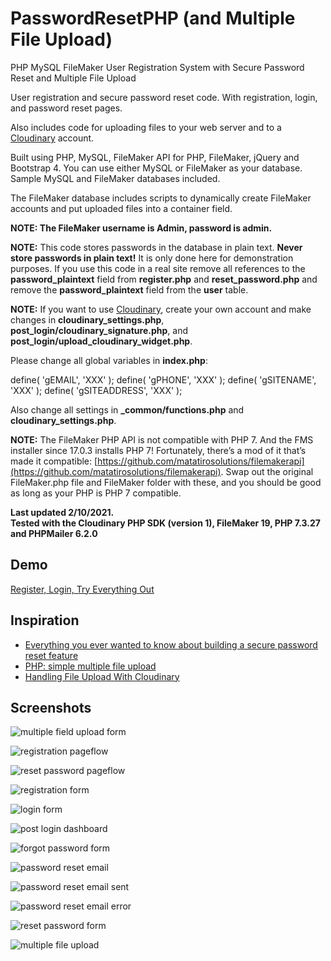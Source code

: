 # PasswordResetPHP (and Multiple File Upload)

PHP MySQL FileMaker User Registration System with Secure Password Reset and Multiple File Upload

User registration and secure password reset code.
With registration, login, and password reset pages.

Also includes code for uploading files to your web server and to a [Cloudinary](https://cloudinary.com/) account.

Built using PHP, MySQL, FileMaker API for PHP, FileMaker, jQuery and Bootstrap 4.
You can use either MySQL or FileMaker as your database. Sample MySQL and FileMaker databases included.

The FileMaker database includes scripts to dynamically create FileMaker accounts and put uploaded files into a container field.

**NOTE: The FileMaker username is Admin, password is admin.**

**NOTE:** This code stores passwords in the database in plain text. <strong>Never store passwords in plain text!</strong> It is only done here for demonstration purposes. If you use this code in a real site remove all references to the **password_plaintext** field from **register.php** and **reset_password.php** and remove the **password_plaintext** field from the **user** table.

**NOTE:** If you want to use [Cloudinary](https://cloudinary.com/), create your own account and make changes in **cloudinary_settings.php**, **post_login/cloudinary_signature.php**, and **post_login/upload_cloudinary_widget.php**.

Please change all global variables in **index.php**:

define( 'gEMAIL', 'XXX' );
define( 'gPHONE', 'XXX' );
define( 'gSITENAME', 'XXX' );
define( 'gSITEADDRESS', 'XXX' );

Also change all settings in **\_common/functions.php** and **cloudinary_settings.php**.

**NOTE:** The FileMaker PHP API is not compatible with PHP 7. And the FMS installer since 17.0.3 installs PHP 7! Fortunately, there’s a mod of it that’s made it compatible: [https://github.com/matatirosolutions/filemakerapi](https://github.com/matatirosolutions/filemakerapi). Swap out the original FileMaker.php file and FileMaker folder with these, and you should be good as long as your PHP is PHP 7 compatible.

**Last updated 2/10/2021.<br>Tested with the Cloudinary PHP SDK (version 1), FileMaker 19, PHP 7.3.27 and PHPMailer 6.2.0**

## Demo

[Register, Login, Try Everything Out](http://www.asktami.com/demo/PasswordResetPHP/index.php?page=register&register)

## Inspiration

- [Everything you ever wanted to know about building a secure password reset feature](https://www.troyhunt.com/everything-you-ever-wanted-to-know/)
- [PHP: simple multiple file upload](https://gist.github.com/N-Porsh/7766039)
- [Handling File Upload With Cloudinary](https://cloudinary.com/blog/file_upload_with_php#handling_file_upload_with_cloudinary)

## Screenshots

![multiple field upload form](https://github.com/asktami/PasswordResetPHP/blob/main/img/Screenshots/multiple_file_upload.png)

![registration pageflow](https://github.com/asktami/PasswordResetPHP/blob/main/__PAGEFLOWS/Registration_Pageflow.png)

![reset password pageflow](https://github.com/asktami/PasswordResetPHP/blob/main/__PAGEFLOWS/Reset_Password_Pageflow.png)

![registration form](https://github.com/asktami/PasswordResetPHP/blob/main/img/Screenshots/1_registration_form.png)

![login form](https://github.com/asktami/PasswordResetPHP/blob/main/img/Screenshots/2_login_form.png)

![post login dashboard](https://github.com/asktami/PasswordResetPHP/blob/main/img/Screenshots/4_post_login_dashboard.png)

![forgot password form](https://github.com/asktami/PasswordResetPHP/blob/main/img/Screenshots/3_forgot_password_form.png)

![password reset email](https://github.com/asktami/PasswordResetPHP/blob/main/img/Screenshots/5_password_reset_email.png)

![password reset email sent](https://github.com/asktami/PasswordResetPHP/blob/main/img/Screenshots/6_password_reset_email_sent.png)

![password reset email error](https://github.com/asktami/PasswordResetPHP/blob/main/img/Screenshots/7_password_reset_error_email.png)

![reset password form](https://github.com/asktami/PasswordResetPHP/blob/main/img/Screenshots/8_reset_password_form.png)

![multiple file upload](https://github.com/asktami/PasswordResetPHP/blob/main/img/Screenshots/multiple_file_upload.png)
